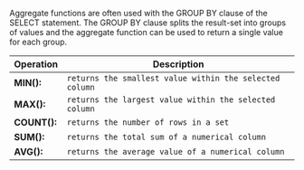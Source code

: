Aggregate functions are often used with the GROUP BY clause of the SELECT statement. The GROUP BY clause splits the result-set into groups of values and the aggregate function can be used to return a single value for each group.


| Operation                                             | Description                                                                                           |
|------------------------------------------------------|-------------------------------------------------------------------------------------------------|
| **MIN():** | `returns the smallest value within the selected column`                                                             |
| **MAX():** | `returns the largest value within the selected column`                                              |
| **COUNT():** | `returns the number of rows in a set`                                              |
| **SUM():** | `returns the total sum of a numerical column`                                              |
| **AVG():** | `returns the average value of a numerical column`                                              |



